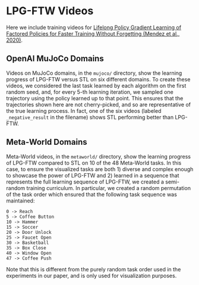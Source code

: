 # LPG-FTW Videos

Here we include training videos for [Lifelong Policy Gradient Learning of Factored Policies for Faster Training Without Forgetting (Mendez et al., 2020)](https://arxiv.org/abs/2007.07011).

## OpenAI MuJoCo Domains

Videos on MuJoCo domains, in the `mujoco/` directory, show the learning progress of LPG-FTW versus STL on six different domains. To create these videos, we considered the last task learned by each algorithm on the first random seed, and, for every 5-th learning iteration, we sampled one trajectory using the policy learned up to that point. This ensures that the trajectories shown here are not cherry-picked, and so are representative of the true learning process. In fact, one of the six videos (labeled `_negative_result` in the filename) shows STL performing better than LPG-FTW. 

## Meta-World Domains

Meta-World videos, in the `metaworld/` directory, show the learning progress of LPG-FTW compared to STL on 10 of the 48 Meta-World tasks. In this case, to ensure the visualized tasks are both 1) diverse and complex enough to showcase the power of LPG-FTW and 2) learned in a sequence that represents the full learning sequence of LPG-FTW, we created a semi-random training curriculum. In particular, we created a random permutation of the task order which ensured that the following task sequence was maintained: 

```
0 -> Reach
5 -> Coffee Button
10 -> Hammer
15 -> Soccer
20 -> Door Unlock
25 -> Faucet Open
30 -> Basketball
35 -> Box Close
40 -> Window Open
47 -> Coffee Push
```

Note that this is different from the purely random task order used in the experiments in our paper, and is only used for visualization purposes.